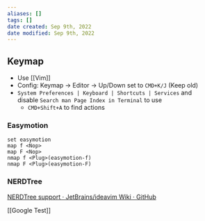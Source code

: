 ```yaml
---
aliases: []
tags: []
date created: Sep 9th, 2022
date modified: Sep 9th, 2022
---
```


## Keymap
- Use [[Vim]]  
- Config: Keymap -> Editor -> Up/Down set to `CMD+K/J` (Keep old)
- `System Preferences | Keyboard | Shortcuts | Services` and disable `Search man Page Index in Terminal` to use 
	- `CMD+Shift+A` to find actions

### Easymotion
```
set easymotion
map f <Nop>
map F <Nop>
nmap f <Plug>(easymotion-f)
nmap F <Plug>(easymotion-F)
```

### NERDTree
[NERDTree support · JetBrains/ideavim Wiki · GitHub](https://github.com/JetBrains/ideavim/wiki/NERDTree-support)

[[Google Test]]